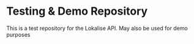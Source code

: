 # Testing & Demo Repository

This is a test repository for the Lokalise API. May also be used for demo purposes
